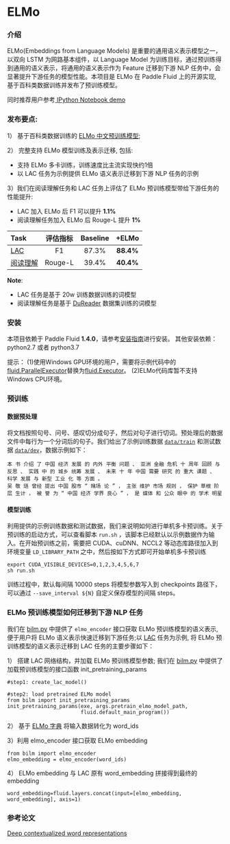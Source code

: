 # ELMo

### 介绍

ELMo(Embeddings from Language Models) 是重要的通用语义表示模型之一，以双向 LSTM  为网路基本组件，以 Language Model 为训练目标，通过预训练得到通用的语义表示，将通用的语义表示作为 Feature 迁移到下游 NLP 任务中，会显著提升下游任务的模型性能。本项目是 ELMo 在 Paddle Fluid 上的开源实现, 基于百科类数据训练并发布了预训练模型。

同时推荐用户参考[ IPython Notebook demo](https://aistudio.baidu.com/aistudio/projectDetail/124374)

### 发布要点:
1） 基于百科类数据训练的 [ELMo 中文预训练模型](https://dureader.gz.bcebos.com/elmo/baike_elmo_checkpoint.tar.gz);

2） 完整支持 ELMo 模型训练及表示迁移, 包括:

- 支持 ELMo 多卡训练，训练速度比主流实现快约1倍
- 以 LAC 任务为示例提供 ELMo 语义表示迁移到下游 NLP 任务的示例

3）我们在阅读理解任务和 LAC 任务上评估了 ELMo 预训练模型带给下游任务的性能提升:
- LAC 加入 ELMo 后 F1 可以提升 **1.1%**
- 阅读理解任务加入 ELMo 后 Rouge-L 提升 **1%**

| Task | 评估指标 | Baseline | +ELMo |
| :------| :------: | :------: |:------: |
| [LAC](https://github.com/baidu/lac) | F1 | 87.3% | **88.4%** |
| [阅读理解](https://github.com/PaddlePaddle/models/tree/develop/PaddleNLP/unarchived/machine_reading_comprehension) | Rouge-L | 39.4% | **40.4%** |

**Note**:

- LAC 任务是基于 20w 训练数据训练的词模型
- 阅读理解任务是基于 [DuReader](https://github.com/baidu/DuReader) 数据集训练的词模型

### 安装

本项目依赖于 Paddle Fluid **1.4.0**，请参考[安装指南](http://www.paddlepaddle.org/#quick-start)进行安装。
其他安装依赖：python2.7 或者 python3.7

提示：
(1)使用Windows GPU环境的用户，需要将示例代码中的[fluid.ParallelExecutor](http://paddlepaddle.org/documentation/docs/zh/1.4/api_cn/fluid_cn.html#parallelexecutor)替换为[fluid.Executor](http://paddlepaddle.org/documentation/docs/zh/1.4/api_cn/fluid_cn.html#executor)。
(2)ELMo代码库暂不支持Windows CPU环境。  

### 预训练

#### 数据预处理

将文档按照句号、问号、感叹切分成句子，然后对句子进行切词。预处理后的数据文件中每行为一个分词后的句子。我们给出了示例训练数据 [`data/train`](data/train) 和测试数据 [`data/dev`](data/dev)，数据示例如下：

```
本 书 介绍 了 中国 经济 发展 的 内外 平衡 问题 、 亚洲 金融 危机 十 周年 回顾 与 反思 、 实践 中 的 城乡 统筹 发展 、 未来 十 年 中国 需要 研究 的 重大 课题 、 科学 发展 与 新型 工业 化 等 方面 。
吴 敬 琏 曾经 提出 中国 股市 “ 赌场 论 ” ， 主张 维护 市场 规则 ， 保护 草根 阶层 生计 ， 被 誉 为 “ 中国 经济 学界 良心 ” ， 是 媒体 和 公众 眼中 的 学术 明星
```

#### 模型训练

利用提供的示例训练数据和测试数据，我们来说明如何进行单机多卡预训练。关于预训练的启动方式，可以查看脚本 `run.sh` ，该脚本已经默认以示例数据作为输入。在开始预训练之前，需要把 CUDA、cuDNN、NCCL2 等动态库路径加入到环境变量 `LD_LIBRARY_PATH` 之中，然后按如下方式即可开始单机多卡预训练

```shell
export CUDA_VISIBLE_DEVICES=0,1,2,3,4,5,6,7
sh run.sh
```

训练过程中，默认每间隔 10000 steps 将模型参数写入到 checkpoints 路径下，可以通过 `--save_interval ${N}` 自定义保存模型的间隔 steps。

### ELMo 预训练模型如何迁移到下游 NLP 任务

我们在 [bilm.py](./LAC_demo/bilm.py) 中提供了 `elmo_encoder` 接口获取 ELMo 预训练模型的语义表示, 便于用户将 ELMo 语义表示快速迁移到下游任务;以 [LAC](https://github.com/baidu/lac) 任务为示例, 将 ELMo 预训练模型的语义表示迁移到 LAC 任务的主要步骤如下：

1） 搭建 LAC 网络结构，并加载 ELMo 预训练模型参数; 我们在 [bilm.py](./LAC_demo/bilm.py) 中提供了加载预训练模型的接口函数 init_pretraining_params

```
#step1: create_lac_model()

#step2: load pretrained ELMo model
from bilm import init_pretraining_params
init_pretraining_params(exe, args.pretrain_elmo_model_path,
                        fluid.default_main_program())
```

2） 基于 [ELMo 字典](data/vocabulary_min5k.txt) 将输入数据转化为 word_ids

3）利用 elmo_encoder 接口获取 ELMo embedding

```
from bilm import elmo_encoder
elmo_embedding = elmo_encoder(word_ids)
```

4） ELMo embedding 与 LAC 原有 word_embedding 拼接得到最终的 embedding
```
word_embedding=fluid.layers.concat(input=[elmo_embedding, word_embedding], axis=1)
```

### 参考论文
[Deep contextualized word representations](https://arxiv.org/abs/1802.05365)


